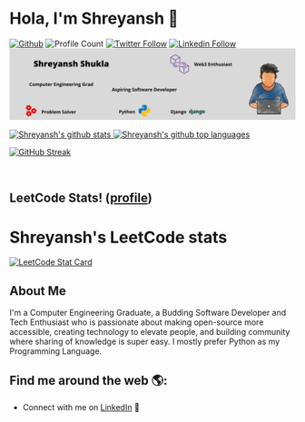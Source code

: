 # Hola, I'm Shreyansh 👋

[![Github](https://img.shields.io/github/followers/shreyanshshukla1102?label=Follow&style=social)](https://github.com/shreyanshshukla1102)
![Profile Count](https://komarev.com/ghpvc/?username=shreyanshshukla1102) 
[![Twitter Follow](https://img.shields.io/twitter/follow/shreyansh1102?style=social)](https://twitter.com/shreyansh1102) 
[![Linkedin Follow](https://img.shields.io/badge/LinkedIn-blue?style=social&logo=linkedin)](https://www.linkedin.com/in/shreyanshshukla1102/)
![github](https://github.com/shreyanshshukla1102/shreyanshshukla1102/blob/main/Banner.png)



<a href="https://github.com/shreyanshshukla1102">
  <img height="180em" src="https://github-readme-stats.vercel.app/api?username=shreyanshshukla1102&show_icons=true&theme=merko&count_private=true" alt="Shreyansh's github stats" />
  <img height="180em" src="https://github-readme-stats.vercel.app/api/top-langs/?username=shreyanshshukla1102&theme=merko&layout=compact" alt="Shreyansh's github top languages" />
  
  <div align="left">

 [![GitHub Streak](https://github-readme-streak-stats.herokuapp.com?user=shreyanshshukla1102&theme=holi-theme&date_format=M%20j%5B%2C%20Y%5D&currStreakNum=DD2727&border=39DD3B&sideNums=DDD43B&dates=D8EBE7)](https://git.io/streak-stats)
</div>
</a>


<br/>

## LeetCode Stats! ([profile](https://leetcode.com/shreyanshshukla1102))
# Shreyansh's LeetCode stats

<a href="https://github.com/KnlnKS/leetcode-stats">
  <img alt="LeetCode Stat Card" src="https://apu5rh8gxk.execute-api.us-east-1.amazonaws.com/default/leetcode-stats?username=shreyanshshukla1102&theme=dark" width="400"/>
</a>
<br/>


## About Me
I'm a Computer Engineering Graduate, a Budding Software Developer and Tech Enthusiast who is passionate about making open-source more accessible, creating technology to elevate people, and building community where sharing of knowledge is super easy. I mostly prefer Python as my Programming Language. 

## Find me around the web 🌎:
- Connect with me on <a href="https://www.linkedin.com/in/shreyanshshukla1102/">LinkedIn</a> 💼
